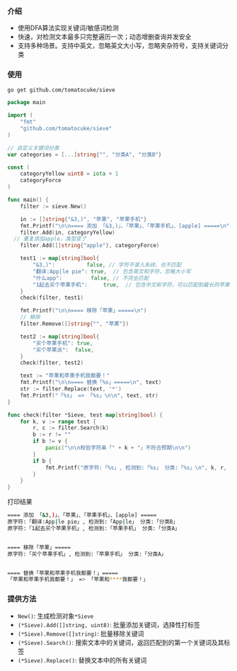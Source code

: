 

### 介绍
- 使用DFA算法实现关键词/敏感词检测
- 快速，对检测文本最多只完整遍历一次；动态增删查询并发安全
- 支持多种场景。支持中英文，忽略英文大小写，忽略夹杂符号，支持关键词分类



### 使用

```sh
go get github.com/tomatocuke/sieve
```

```go
package main 

import (
	"fmt"
	"github.com/tomatocuke/sieve"
)

// 自定义关键词分类
var categories = [...]string{"", "分类A", "分类B"}

const (
	categoryYellow uint8 = iota + 1
	categoryForce
)

func main() {
	filter := sieve.New()

	in := []string{"&3,)", "苹果", "苹果手机"}
	fmt.Printf("\n\n==== 添加 「&3,)」、「苹果」、「苹果手机」、[apple] =====\n")
	filter.Add(in, categoryYellow)
  // 重复添加apple，类型变了
	filter.Add([]string{"apple"}, categoryForce)

	test1 := map[string]bool{
		"&3,)":          false, // 字符不录入系统，也不匹配
		"翻译:App|le pie": true,  // 包含英文和字符，忽略大小写
		"什么app":         false, // 不完全匹配
		"1起去买个苹果手机":     true,  // 包含中文和字符，可以匹配到最长的苹果手机而不是苹果
	}
	check(filter, test1)

	fmt.Printf("\n\n==== 移除「苹果」=====\n")
	// 移除
	filter.Remove([]string{"", "苹果"})

	test2 := map[string]bool{
		"买个苹果手机": true, 
		"买个苹果派":  false, 
	}
	check(filter, test2)

	text := "苹果和苹果手机我都要！"
	fmt.Printf("\n\n==== 替换「%s」=====\n", text)
	str := filter.Replace(text, '*')
	fmt.Printf("「%s」 => 「%s」\n\n", text, str)
}

func check(filter *Sieve, test map[string]bool) {
	for k, v := range test {
		r, c := filter.Search(k)
		b := r != ""
		if b != v {
			panic("\n\n校验字符串「" + k + "」不符合预期\n\n")
		}
		if b {
			fmt.Printf("原字符:「%s」, 检测到:「%s」 分类:「%s」\n", k, r, categories[c])
		}
	}
}

```
打印结果
```sh
==== 添加 「&3,)」、「苹果」、「苹果手机」、[apple] =====
原字符:「翻译:App|le pie」, 检测到:「App|le」 分类:「分类B」
原字符:「1起去买个苹果手机」, 检测到:「苹果手机」 分类:「分类A」


==== 移除「苹果」=====
原字符:「买个苹果手机」, 检测到:「苹果手机」 分类:「分类A」


==== 替换「苹果和苹果手机我都要！」=====
「苹果和苹果手机我都要！」 => 「苹果和****我都要！」
```


### 提供方法
- `New()`: 生成检测对象`*Sieve`
- `(*Sieve).Add([]string, uint8)`: 批量添加关键词，选择性打标签
- `(*Sieve).Remove([]string)`: 批量移除关键词
- `(*Sieve).Search()`: 搜索文本中的关键词，返回匹配到的第一个关键词及其标签
- `(*Sieve).Replace()`: 替换文本中的所有关键词